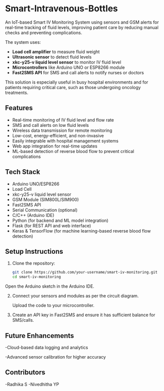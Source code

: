 # Smart-Intravenous-Bottles
An IoT-based Smart IV Monitoring System using sensors and GSM alerts for real-time tracking of fluid levels, improving patient care by reducing manual checks and preventing complications.

The system uses:
- **Load cell amplifier** to measure fluid weight
- **Ultrasonic sensor** to detect fluid levels
- **xkc-y25-v liquid level sensor** to monitor IV fluid level
- **Microcontrollers** like Arduino UNO or ESP8266 module
- **Fast2SMS API** for SMS and call alerts to notify nurses or doctors

This solution is especially useful in busy hospital environments and for patients requiring critical care, such as those undergoing oncology treatments.

## Features

- Real-time monitoring of IV fluid level and flow rate
- SMS and call alerts on low fluid levels
- Wireless data transmission for remote monitoring
- Low-cost, energy-efficient, and non-invasive
- Easily integrable with hospital management systems
- Web app integration for real-time updates
- ML-based detection of reverse blood flow to prevent critical complications

## Tech Stack

- Arduino UNO/ESP8266
- Load Cell
- xkc-y25-v liquid level sensor
- GSM Module (SIM800L/SIM900)
- Fast2SMS API
- Serial  Communication (optional)
- C/C++ (Arduino IDE)
- Python (for backend and ML model integration)
- Flask (for REST API and web interface)
- Keras & TensorFlow (for machine learning-based reverse blood flow detection)

## Setup Instructions

1. Clone the repository:
   ```bash
   git clone https://github.com/your-username/smart-iv-monitoring.git
   cd smart-iv-monitoring
Open the Arduino sketch in the Arduino IDE.

2. Connect your sensors and modules as per the circuit diagram.

   Upload the code to your microcontroller.

3. Create an API key in Fast2SMS  and ensure it has sufficient balance for SMS/calls.

## Future Enhancements

-Cloud-based data logging and analytics

-Advanced sensor calibration for higher accuracy

## Contributors
-Radhika S
-Nivedhitha YP
